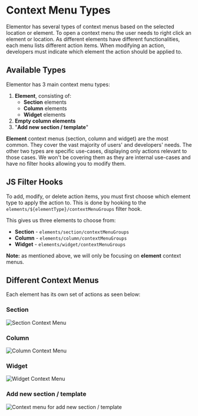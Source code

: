 # Context Menu Types

<Badge type="tip" vertical="top" text="Elementor Core" /> <Badge type="warning" vertical="top" text="Basic" />

Elementor has several types of context menus based on the selected location or element. To open a context menu the user needs to right click an element or location. As different elements have different functionalities, each menu lists different action items. When modifying an action, developers must indicate which element the action should be applied to.

## Available Types

Elementor has 3 main context menu types:

1. **Element**, consisting of:
   * **Section** elements
   * **Column** elements
   * **Widget** elements
2. **Empty column elements**
3. "**Add new section / template**" 

**Element** context menus (section, column and widget) are the most common. They cover the vast majority of users' and developers' needs. The other two types are specific use-cases, displaying only actions relevant to those cases. We won't be covering them as they are internal use-cases and have no filter hooks allowing you to modify them.

## JS Filter Hooks

To add, modify, or delete action items, you must first choose which element type to apply the action to. This is done by hooking to the `elements/${elementType}/contextMenuGroups` filter hook.

This gives us three elements to choose from:

* **Section** - `elements/section/contextMenuGroups`
* **Column** - `elements/column/contextMenuGroups`
* **Widget** - `elements/widget/contextMenuGroups`

**Note:** as mentioned above, we will only be focusing on **element** context menus.

## Different Context Menus

Each element has its own set of actions as seen below:

### Section

![Section Context Menu](./assets/img/context-menu-section.png)

### Column

![Column Context Menu](./assets/img/context-menu-column.png)

### Widget

![Widget Context Menu](./assets/img/context-menu-widget.png)

### Add new section / template

![Context menu for add new section / template](./assets/img/context-menu-add-new-section-template.png)

